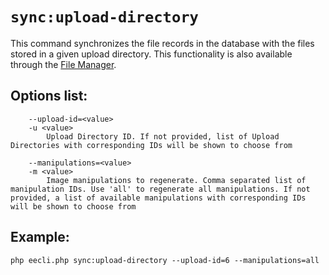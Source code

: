 # `sync:upload-directory`

This command synchronizes the file records in the database with the files stored in a given upload directory. This functionality is also available through the [File Manager](control-panel/file-manager/synchronizing.md).

## Options list:

```
    --upload-id=<value>
    -u <value>
        Upload Directory ID. If not provided, list of Upload Directories with corresponding IDs will be shown to choose from

    --manipulations=<value>
    -m <value>
        Image manipulations to regenerate. Comma separated list of manipulation IDs. Use 'all' to regenerate all manipulations. If not provided, a list of available manipulations with corresponding IDs will be shown to choose from
```

## Example:

`php eecli.php sync:upload-directory --upload-id=6 --manipulations=all`